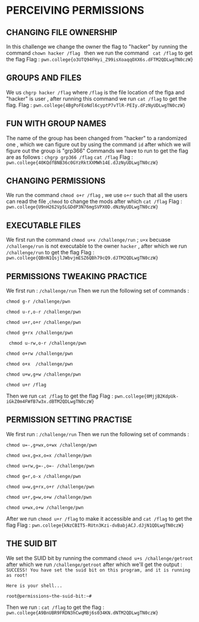 # PERCEIVING PERMISSIONS

## CHANGING FILE OWNERSHIP 

In this challenge we change the owner the flag to "hacker" by running the command `chown hacker /flag ` then we run the command ` cat /flag` to get the flag 
Flag : `pwn.college{o3UTQ94FHyi_Z99isXoaqqOXX6s.dFTM2QDLwgTN0czW}`

## GROUPS AND FILES 

We us `chgrp hacker /flag` where `/flag` is the file location of the flga and "hacker" is user , after running this command we run `cat /flag` to get the flag. 
Flag : `pwn.college{4BgPoFEoNdl6cyptP7vTlR-PEIy.dFzNyUDLwgTN0czW}`

## FUN WITH GROUP NAMES 

The name of the group has been changed from "hacker" to a randomized one , which we can figure out by using the command `id` after which we will figure out the group is "grp366"
Commands we have to run to get the flag are as follows : 
`chgrp grp366 /flag`
`cat /flag`
Flag : `pwn.college{40KQdfBNB36c0GYzRktXXMWh14E.dJzNyUDLwgTN0czW}`

## CHANGING PERMISSIONS

We run the command `chmod o+r /flag` , we use `o+r` such that all the users can read the file ,`chmod` to change the mods after which `cat /flag`
Flag : `pwn.college{U9nH262Vp5LGDdP3N76mgSVPX0D.dNzNyUDLwgTN0czW}`

## EXECUTABLE FILES 

We first run  the command `chmod u+x /challenge/run` ; `u+x` becuase `/challenge/run` is not executable to the owner `hacker` , after which we run `/challenge/run` to get the flag 
Flag : `pwn.college{QBnN1QsjlJWbvjmESZ6QBh79cQ9.dJTM2QDLwgTN0czW}`

## PERMISSIONS TWEAKING PRACTICE

We first run : `/challenge/run`
Then we run the following set of commands : 

`chmod g-r /challenge/pwn`

`chmod u-r,o-r /challenge/pwn`

`chmod u+r,o+r /challenge/pwn`

`chmod g+rx /challenge/pwn`

` chmod u-rw,o-r /challenge/pwn`

`chmod o+rw /challenge/pwn`

`chmod o+x  /challenge/pwn`

`chmod u+w,g+w /challenge/pwn`

`chmod u+r /flag`

Then we run `cat /flag` to get the flag 
Flag : `pwn.college{0MjjB2KdpUk-iGkZ0m4FWfB7w3x.dBTM2QDLwgTN0czW}`

## PERMISSION SETTING PRACTISE

We first run : `/challenge/run`
Then we run the following set of commands : 

`chmod u=-,g+wx,o+wx /challenge/pwn`

`chmod u=x,g=x,o=x /challenge/pwn`

`chmod u=rw,g=-,o=- /challenge/pwn `

`chmod g=r,o-x /challenge/pwn `

`chmod u=w,g+rx,o+r /challenge/pwn `

`chmod u+r,g=w,o+w /challenge/pwn `

`chmod u+wx,o+w /challenge/pwn `

After we run `chmod u+r /flag` to make it accessible and `cat /flag` to get the flag 
Flag : `pwn.college{kNzCBIT5-RUtn3Kzi-dvBabjACJ.dJjN1QDLwgTN0czW}`

## THE SUID BIT

We set the SUID bit by running the command `chmod u+s /challenge/getroot` after which we run `/challenge/getroot` after which we'll get the output :
`SUCCESS! You have set the suid bit on this program, and it is running as root! `

`Here is your shell...`

`root@permissions~the-suid-bit:~#`

Then we run : `cat /flag` to get the flag : `pwn.college{A9BnUBR9FRDN3hCwqMBj6s034KN.dNTM2QDLwgTN0czW}`








